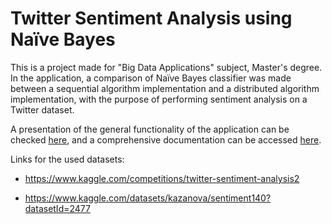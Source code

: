 # Twitter Sentiment Analysis using Naïve Bayes

This is a project made for "Big Data Applications" subject, Master's degree. In the application, a comparison of Naïve Bayes classifier was made between a sequential algorithm
implementation and a distributed algorithm implementation, with the purpose of performing
sentiment analysis on a Twitter dataset. 

A presentation of the general functionality of the application can be checked [here](https://github.com/TunsAdrian/BD-Project-Sentiment-Analysis/blob/master/documentation/Presentation.pdf), and a comprehensive documentation can be accessed [here](https://github.com/TunsAdrian/BD-Project-Sentiment-Analysis/blob/master/documentation/Documentation.pdf).

Links for the used datasets:

- https://www.kaggle.com/competitions/twitter-sentiment-analysis2

- https://www.kaggle.com/datasets/kazanova/sentiment140?datasetId=2477
